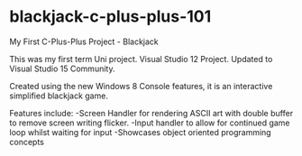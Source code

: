 # blackjack-c-plus-plus-101
My First C-Plus-Plus Project - Blackjack

This was my first term Uni project.
Visual Studio 12 Project.
Updated to Visual Studio 15 Community.

Created using the new Windows 8 Console features,
it is an interactive simplified blackjack game.

Features include:
-Screen Handler for rendering ASCII art with 
  double buffer to remove screen writing flicker.
-Input handler to allow for continued game loop
  whilst waiting for input
-Showcases object oriented programming concepts

